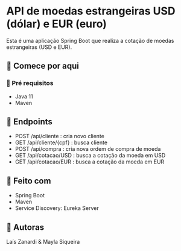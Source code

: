 # API de moedas estrangeiras USD (dólar) e EUR (euro)
Esta é uma aplicação Spring Boot que realiza a cotação de moedas estrangeiras (USD e EUR). 

## :large_orange_diamond: Comece por aqui 
### :small_orange_diamond: Pré requisitos
- Java 11
- Maven

## :large_orange_diamond: Endpoints
- POST /api/cliente : cria novo cliente
- GET /api/cliente/{cpf} : busca cliente
- POST /api/compra : cria nova ordem de compra de moeda
- GET /api/cotacao/USD : busca a cotação da moeda em USD
- GET /api/cotacao/EUR : busca a cotação da moeda em EUR

## :large_orange_diamond: Feito com
- Spring Boot
- Maven
- Service Discovery: Eureka Server

## :large_orange_diamond: Autoras
Laís Zanardi & Mayla Siqueira
